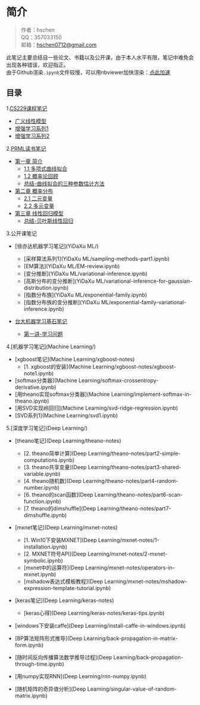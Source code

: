 # 简介

> 作者：hschen  
QQ：357033150  
邮箱：hschen0712@gmail.com

此笔记主要总结自一些论文、书籍以及公开课，由于本人水平有限，笔记中难免会出现各种错误，欢迎指正。  
由于Github渲染`.ipynb`文件较慢，可以用nbviewer加快渲染：[点此加速](http://nbviewer.jupyter.org/github/hschen0712/machine-learning-notes/blob/master/README.ipynb)


## 目录

1.[CS229课程笔记](CS229/)
- [广义线性模型](CS229/GLM.ipynb)
- [增强学习系列1](CS229/RL1.ipynb)
- [增强学习系列2](CS229/RL2.ipynb)

2.[PRML读书笔记](PRML/)
- [第一章 简介](PRML/Chap1-Introduction)
    - [1.1 多项式曲线拟合](PRML/Chap1-Introduction/1.1-polynomial-curve-fitting.ipynb)
    - [1.2 概率论回顾](PRML/Chap1-Introduction/1.2-probability-theory.ipynb)
    - [总结-曲线拟合的三种参数估计方法](PRML/Chap1-Introduction/Summary-three-curve-fitting-approaches.ipynb)
- [第二章 概率分布](PRML/Chap2-Probability-Distributions)
	- [2.1 二元变量](PRML/Chap2-Probability-Distributions/2.1-binary-variables.ipynb)
	- [2.2 多元变量](PRML/Chap2-Probability-Distributions/2.2-multinomial-variables.ipynb)
- [第三章 线性回归模型](PRML/Chap3-Linear-Models-For-Regression)
    - [总结-贝叶斯线性回归](PRML/Chap3-Linear-Models-For-Regression/summary-baysian-linear-regression.ipynb)

3.公开课笔记  
- [徐亦达机器学习笔记](YiDaXu ML/)
	- [采样算法系列1](YiDaXu ML/sampling-methods-part1.ipynb)
	- [EM算法](YiDaXu ML/EM-review.ipynb)
	- [变分推断](YiDaXu ML/variational-inference.ipynb)
	- [高斯分布的变分推断](YiDaXu ML/variational-inference-for-gaussian-distribution.ipynb)
	- [指数分布族](YiDaXu ML/exponential-family.ipynb)
	- [指数分布族的变分推断](YiDaXu ML/exponential-family-variational-inference.ipynb)

- [台大机器学习基石笔记](ML-Foundation/)  
	- [第一讲-学习问题](ML-Foundation/lecture-1.ipynb)

4.[机器学习笔记](Machine Learning/)
- [xgboost笔记](Machine Learning/xgboost-notes)
  - [1. xgboost的安装](Machine Learning/xgboost-notes/xgboost-note1.ipynb)
- [softmax分类器](Machine Learning/softmax-crossentropy-derivative.ipynb)
- [用theano实现softmax分类器](Machine Learning/implement-softmax-in-theano.ipynb)
- [用SVD实现岭回归](Machine Learning/svd-ridge-regression.ipynb)
- [SVD系列1](Machine Learning/svd1.ipynb)

5.[深度学习笔记](Deep Learning/)
- [theano笔记](Deep Learning/theano-notes)
  - [2. theano简单计算](Deep Learning/theano-notes/part2-simple-computations.ipynb)
  - [3. theano共享变量](Deep Learning/theano-notes/part3-shared-variable.ipynb)
  - [4. theano随机数](Deep Learning/theano-notes/part4-random-number.ipynb)
  - [6. theano的scan函数](Deep Learning/theano-notes/part6-scan-function.ipynb)
  - [7. theano的dimshuffle](Deep Learning/theano-notes/part7-dimshuffle.ipynb)
- [mxnet笔记](Deep Learning/mxnet-notes)
  - [1. Win10下安装MXNET](Deep Learning/mxnet-notes/1-installation.ipynb)
  - [2. MXNET符号API](Deep Learning/mxnet-notes/2-mxnet-symbolic.ipynb)
  - [mxnet中的运算符](Deep Learning/mxnet-notes/operators-in-mxnet.ipynb)
  - [mshadow表达式模板教程](Deep Learning/mxnet-notes/mshadow-expression-template-tutorial.ipynb)
- [keras笔记](Deep Learning/keras-notes)
  - [keras心得](Deep Learning/keras-notes/keras-tips.ipynb)

- [windows下安装caffe](Deep Learning/install-caffe-in-windows.ipynb)
- [BP算法矩阵形式推导](Deep Learning/back-propagation-in-matrix-form.ipynb)
- [随时间反向传播算法数学推导过程](Deep Learning/back-propagation-through-time.ipynb)
- [用numpy实现RNN](Deep Learning/rnn-numpy.ipynb)
- [随机矩阵的奇异值分析](Deep Learning/singular-value-of-random-matrix.ipynb)
